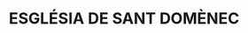 ---
layout: test
title:  "ESGLÉSIA DE SANT DOMÈNEC"
coordinates:
  - group1:
        - [1.461996394053428, 42.358430962484434]
        - [1.462338924489009, 42.358462782319599]
        - [1.462340651586497, 42.35845539955875]
        - [1.462382083025485, 42.358459214964824]
        - [1.462411879160307, 42.358460031871424]
        - [1.462432236833084, 42.358455715345812]
        - [1.462447573738624, 42.35844966253115]
        - [1.462456382212439, 42.358446025561051]
        - [1.462462951323939, 42.358441941318468]
        - [1.462472664393866, 42.358435813068056]
        - [1.462481273037225, 42.358428835532578]
        - [1.462491419851866, 42.358416454567326]
        - [1.462498478643043, 42.358403823564956]
        - [1.462501795496415, 42.358394688873908]
        - [1.462503103328513, 42.358387196178157]
        - [1.462503408439922, 42.358374683208524]
        - [1.462501408084855, 42.358364434111273]
        - [1.462499341622811, 42.358356896157389]
        - [1.462489876240584, 42.35834133149153]
        - [1.4624836071711, 42.358333111315815]
        - [1.462475068234336, 42.358325695165213]
        - [1.462459299700223, 42.358314844160567]
        - [1.462441210449184, 42.35830688267351]
        - [1.462422482539421, 42.358302041882617]
        - [1.462405089389824, 42.358300139640207]
        - [1.462369571405079, 42.358291735743414]
        - [1.462370795337768, 42.358287684115773]
        - [1.462353827918403, 42.35828658727791]
        - [1.462026192480138, 42.358264468129669]
        - [1.46201932607676, 42.35830380474961]
        - [1.462010485098051, 42.358303008123976]
        - [1.461995794577968, 42.358389230902453]
        - [1.461998672972613, 42.358389425985202]
        - [1.461998337097653, 42.358391664118983]
        - [1.462002268687747, 42.358391925486764]
        - [1.461996394053428, 42.358430962484434]
---